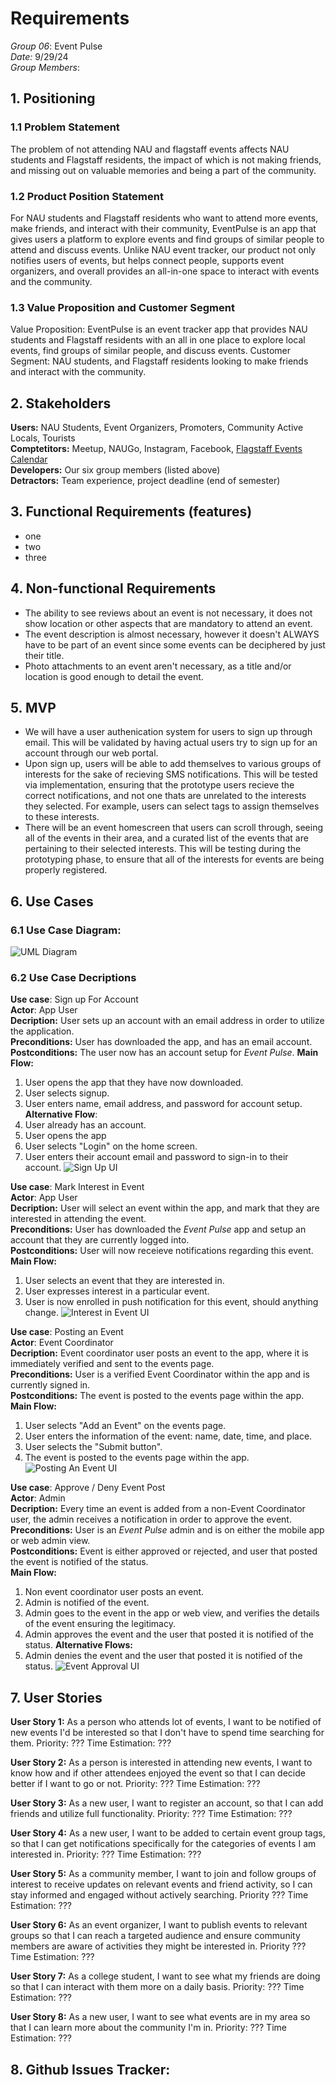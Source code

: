 # Requirements

*Group 06*: Event Pulse  
*Date:* 9/29/24  
*Group Members*:  

## 1. Positioning

### 1.1 Problem Statement

The problem of not attending NAU and flagstaff events affects NAU students and Flagstaff residents, the impact of which is not making friends, and missing out on valuable memories and being a part of the community.  

### 1.2 Product Position Statement

For NAU students and Flagstaff residents who want to attend more events, make friends, and interact with their community, EventPulse is an app that gives users a platform to explore events and find groups of similar people to attend and discuss events. Unlike NAU event tracker, our product not only notifies users of events, but helps connect people, supports event organizers, and overall provides an all-in-one space to interact with events and the community.

### 1.3 Value Proposition and Customer Segment

Value Proposition: EventPulse is an event tracker app that provides NAU students and Flagstaff residents with an all in one place to explore local events, find groups of similar people, and discuss events. 
Customer Segment: NAU students, and Flagstaff residents looking to make friends and interact with the community.

## 2. Stakeholders

**Users:** NAU Students, Event Organizers, Promoters, Community Active Locals, Tourists  
**Comptetitors:** Meetup, NAUGo, Instagram, Facebook, [Flagstaff Events Calendar](https://www.flagstaff.com/calendar)  
**Developers:** Our six group members (listed above)  
**Detractors:** Team experience, project deadline (end of semester) 

## 3. Functional Requirements (features)

- one
- two
- three

## 4. Non-functional Requirements
- The ability to see reviews about an event is not necessary, it does not show location or other aspects that are mandatory to attend an event.
- The event description is almost necessary, however it doesn't ALWAYS have to be part of an event since some events can be deciphered by just their title.
- Photo attachments to an event aren't necessary, as a title and/or location is good enough to detail the event.

## 5. MVP
- We will have a user authenication system for users to sign up through email. This will be validated by having actual users try to sign up for an account through our web portal.
- Upon sign up, users will be able to add themselves to various groups of interests for the sake of recieving SMS notifications. This will be tested via implementation, ensuring that the prototype users recieve the correct notifications, and not one thats are unrelated to the interests they selected. For example, users can select tags to assign themselves to these interests.
- There will be an event homescreen that users can scroll through, seeing all of the events in their area, and a curated list of the events that are pertaining to their selected interests. This will be testing during the prototyping phase, to ensure that all of the interests for events are being properly registered.

## 6. Use Cases

### 6.1 Use Case Diagram:

![UML Diagram](\D2_media\UML.jpg)

### 6.2 Use Case Decriptions

**Use case**: Sign up For Account  
**Actor**: App User  
**Decription:** User sets up an account with an email address in order to utilize the application.  
**Preconditions:**  User has downloaded the app, and has an email account.  
**Postconditions:** The user now has an account setup for *Event Pulse*.
**Main Flow:**
1. User opens the app that they have now downloaded.
2. User selects signup.
3. User enters name, email address, and password for account setup.
**Alternative Flow**: 
1. User already has an account.
2. User opens the app
3. User selects "Login" on the home screen.
4. User enters their account email and password to sign-in to their account.
![Sign Up UI](\D2_media\signup.png)

**Use case**: Mark Interest in Event  
**Actor**: App User  
**Decription:** User will select an event within the app, and mark that they are interested in attending the event.  
**Preconditions:** User has downloaded the *Event Pulse* app and setup an account that they are currently logged into.  
**Postconditions:** User will now receieve notifications regarding this event.
**Main Flow:**
1. User selects an event that they are interested in.
2. User expresses interest in a particular event.
3. User is now enrolled in push notification for this event, should anything change.
![Interest in Event UI](\D2_media\interest_in_event.png)

**Use case**: Posting an Event  
**Actor**: Event Coordinator  
**Decription:** Event coordinator user posts an event to the app, where it is immediately verified and sent to the events page.  
**Preconditions:** User is a verified Event Coordinator within the app and is currently signed in.  
**Postconditions:** The event is posted to the events page within the app.  
**Main Flow:**
1. User selects "Add an Event" on the events page.
2. User enters the information of the event: name, date, time, and place.
3. User selects the "Submit button".
4. The event is posted to the events page within the app.
![Posting An Event UI](\D2_media\posting_an_event.png)

**Use case**: Approve / Deny Event Post  
**Actor**: Admin  
**Decription:** Every time an event is added from a non-Event Coordinator user, the admin receives a notification in order to approve the event.  
**Preconditions:** User is an *Event Pulse* admin and is on either the mobile app or web admin view.  
**Postconditions:** Event is either approved or rejected, and user that posted the event is notified of the status.  
**Main Flow:**
1. Non event coordinator user posts an event.
2. Admin is notified of the event.
3. Admin goes to the event in the app or web view, and verifies the details of the event ensuring the legitimacy.
4. Admin approves the event and the user that posted it is notified of the status.
**Alternative Flows:**
4. Admin denies the event and the user that posted it is notified of the status.
![Event Approval UI](\D2_media\event_approval.png)


## 7. User Stories

**User Story 1:** As a person who attends lot of events, I want to be notified of new events I'd be interested so that I don't have to spend time searching for them.  Priority: ??? Time Estimation: ???

**User Story 2:** As a person is interested in attending new events, I want to know how and if other attendees enjoyed the event so that I can decide better if I want to go or not.  Priority: ??? Time Estimation: ???

**User Story 3:** As a new user, I want to register an account, so that I can add friends and utilize full functionality. Priority: ??? Time Estimation: ???

**User Story 4:** As a new user, I want to be added to certain event group tags, so that I can get notifications specifically for the categories of events I am interested in. Priority: ??? Time Estimation: ???

**User Story 5:** As a community member, I want to join and follow groups of interest to receive updates on relevant events and friend activity, so I can stay informed and engaged without actively searching.
Priority ??? Time Estimation: ???

**User Story 6:** As an event organizer, I want to publish events to relevant groups so that I can reach a targeted audience and ensure community members are aware of activities they might be interested in. Priority ??? Time Estimation: ???

**User Story 7:** As a college student, I want to see what my friends are doing so that I can interact with them more on a daily basis. Priority: ??? Time Estimation: ???

**User Story 8:** As a new user, I want to see what events are in my area so that I can learn more about the community I'm in. Priority: ??? Time Estimation: ???


## 8. Github Issues Tracker:


